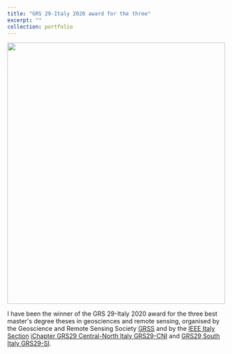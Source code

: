 ```yaml
---
title: "GRS 29-Italy 2020 award for the three"
excerpt: ""
collection: portfolio
---
```



<img src="../imgs/grs29_award.png" width="500" height="600">


I have been the winner of the GRS 29-Italy 2020 award for the three best master's degree theses in geosciences and remote sensing, organised by the Geoscience and Remote Sensing Society [GRSS](http://www.grss-ieee.org/) and by the [IEEE Italy Section](http://sites.ieee.org/italy/) [iChapter GRS29 Central-North Italy GRS29-CNI](https://cispio.diet.uniroma1.it/marzano/ieee-grs/index.html) and [GRS29 South Italy GRS29-SI](http://ieee.uniparthenope.it/chapter/default.html).                    